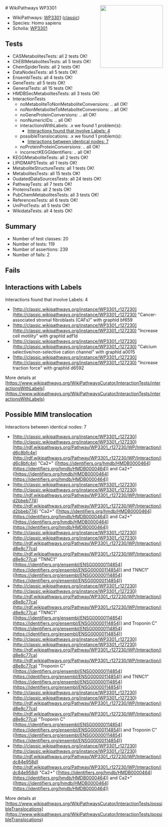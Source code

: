 <img style="float: right; width: 200px" src="https://upload.wikimedia.org/wikipedia/commons/thumb/8/83/Wplogo_with_text_500.png/640px-Wplogo_with_text_500.png" />
# WikiPathways WP3301

* WikiPathways: [WP3301](https://wikipathways.org/pathways/WP3301) ([classic](https://classic.wikipathways.org/instance/WP3301))
* Species: Homo sapiens
* Scholia: [WP3301](https://scholia.toolforge.org/wikipathways/WP3301)
## Tests
* CASMetabolitesTests: all 2 tests OK!
* ChEBIMetabolitesTests: all 5 tests OK!
* ChemSpiderTests: all 2 tests OK!
* DataNodesTests: all 5 tests OK!
* EnsemblTests: all 4 tests OK!
* GeneTests: all 5 tests OK!
* GeneralTests: all 15 tests OK!
* HMDBSecMetabolitesTests: all 3 tests OK!
* InteractionTests
    * noMetaboliteToNonMetaboliteConversions: .. all OK!
    * noNonMetaboliteToMetaboliteConversions: .. all OK!
    * noGeneProteinConversions: .. all OK!
    * nonNumericIDs: .. all OK!
    * interactionsWithLabels: .x we found 1 problem(s):
        * [Interactions found that involve Labels: 4](#630d267b)
    * possibleTranslocations: .x we found 1 problem(s):
        * [Interactions between identical nodes: 7](#1c11820c)
    * noProteinProteinConversions: .. all OK!
    * incorrectKEGGIdentifiers: .. all OK!
* KEGGMetaboliteTests: all 2 tests OK!
* LIPIDMAPSTests: all 1 tests OK!
* MetaboliteStructureTests: all 1 tests OK!
* MetabolitesTests: all 15 tests OK!
* OudatedDataSourcesTests: all 24 tests OK!
* PathwayTests: all 7 tests OK!
* ProteinsTests: all 2 tests OK!
* PubChemMetabolitesTests: all 3 tests OK!
* ReferencesTests: all 6 tests OK!
* UniProtTests: all 5 tests OK!
* WikidataTests: all 4 tests OK!


## Summary

* Number of test classes: 20
* Number of tests: 119
* Number of assertions: 239
* Number of fails: 2

## Fails

<a name="630d267b" />

## Interactions with Labels

Interactions found that involve Labels: 4

* [http://classic.wikipathways.org/instance/WP3301_r127230](http://classic.wikipathways.org/instance/WP3301_r127230) "Cancer-associated stromal fibroblasts
(CAFs)" with graphId bf659
* [http://classic.wikipathways.org/instance/WP3301_r127230](http://classic.wikipathways.org/instance/WP3301_r127230) "Increase cell 
motility" with graphId adf1d
* [http://classic.wikipathways.org/instance/WP3301_r127230](http://classic.wikipathways.org/instance/WP3301_r127230) "Calcium selective/non-selective
cation channel" with graphId a0015
* [http://classic.wikipathways.org/instance/WP3301_r127230](http://classic.wikipathways.org/instance/WP3301_r127230) "Increase traction 
force" with graphId d6592


More details at [https://www.wikipathways.org/WikiPathwaysCurator/InteractionTests/interactionsWithLabels](https://www.wikipathways.org/WikiPathwaysCurator/InteractionTests/interactionsWithLabels)

<a name="1c11820c" />

## Possible MIM translocation

Interactions between identical nodes: 7

* [http://classic.wikipathways.org/instance/WP3301_r127230](http://classic.wikipathways.org/instance/WP3301_r127230) [http://rdf.wikipathways.org/Pathway/WP3301_r127230/WP/Interaction/id6c8bfc4e](http://rdf.wikipathways.org/Pathway/WP3301_r127230/WP/Interaction/id6c8bfc4e) "Ca2+" ([https://identifiers.org/hmdb/HMDB0000464](https://identifiers.org/hmdb/HMDB0000464)) and 
Ca2+" ([https://identifiers.org/hmdb/HMDB0000464](https://identifiers.org/hmdb/HMDB0000464))
* [http://classic.wikipathways.org/instance/WP3301_r127230](http://classic.wikipathways.org/instance/WP3301_r127230) [http://rdf.wikipathways.org/Pathway/WP3301_r127230/WP/Interaction/id2bbeb774](http://rdf.wikipathways.org/Pathway/WP3301_r127230/WP/Interaction/id2bbeb774) "Ca2+" ([https://identifiers.org/hmdb/HMDB0000464](https://identifiers.org/hmdb/HMDB0000464)) and 
Ca2+" ([https://identifiers.org/hmdb/HMDB0000464](https://identifiers.org/hmdb/HMDB0000464))
* [http://classic.wikipathways.org/instance/WP3301_r127230](http://classic.wikipathways.org/instance/WP3301_r127230) [http://rdf.wikipathways.org/Pathway/WP3301_r127230/WP/Interaction/id8e8c77ca](http://rdf.wikipathways.org/Pathway/WP3301_r127230/WP/Interaction/id8e8c77ca) "TNNC1" ([https://identifiers.org/ensembl/ENSG00000114854](https://identifiers.org/ensembl/ENSG00000114854)) and 
TNNC1" ([https://identifiers.org/ensembl/ENSG00000114854](https://identifiers.org/ensembl/ENSG00000114854))
* [http://classic.wikipathways.org/instance/WP3301_r127230](http://classic.wikipathways.org/instance/WP3301_r127230) [http://rdf.wikipathways.org/Pathway/WP3301_r127230/WP/Interaction/id8e8c77ca](http://rdf.wikipathways.org/Pathway/WP3301_r127230/WP/Interaction/id8e8c77ca) "TNNC1" ([https://identifiers.org/ensembl/ENSG00000114854](https://identifiers.org/ensembl/ENSG00000114854)) and 
Troponin C" ([https://identifiers.org/ensembl/ENSG00000114854](https://identifiers.org/ensembl/ENSG00000114854))
* [http://classic.wikipathways.org/instance/WP3301_r127230](http://classic.wikipathways.org/instance/WP3301_r127230) [http://rdf.wikipathways.org/Pathway/WP3301_r127230/WP/Interaction/id8e8c77ca](http://rdf.wikipathways.org/Pathway/WP3301_r127230/WP/Interaction/id8e8c77ca) "Troponin C" ([https://identifiers.org/ensembl/ENSG00000114854](https://identifiers.org/ensembl/ENSG00000114854)) and 
TNNC1" ([https://identifiers.org/ensembl/ENSG00000114854](https://identifiers.org/ensembl/ENSG00000114854))
* [http://classic.wikipathways.org/instance/WP3301_r127230](http://classic.wikipathways.org/instance/WP3301_r127230) [http://rdf.wikipathways.org/Pathway/WP3301_r127230/WP/Interaction/id8e8c77ca](http://rdf.wikipathways.org/Pathway/WP3301_r127230/WP/Interaction/id8e8c77ca) "Troponin C" ([https://identifiers.org/ensembl/ENSG00000114854](https://identifiers.org/ensembl/ENSG00000114854)) and 
Troponin C" ([https://identifiers.org/ensembl/ENSG00000114854](https://identifiers.org/ensembl/ENSG00000114854))
* [http://classic.wikipathways.org/instance/WP3301_r127230](http://classic.wikipathways.org/instance/WP3301_r127230) [http://rdf.wikipathways.org/Pathway/WP3301_r127230/WP/Interaction/idc84e958d](http://rdf.wikipathways.org/Pathway/WP3301_r127230/WP/Interaction/idc84e958d) "Ca2+" ([https://identifiers.org/hmdb/HMDB0000464](https://identifiers.org/hmdb/HMDB0000464)) and 
Ca2+" ([https://identifiers.org/hmdb/HMDB0000464](https://identifiers.org/hmdb/HMDB0000464))


More details at [https://www.wikipathways.org/WikiPathwaysCurator/InteractionTests/possibleTranslocations](https://www.wikipathways.org/WikiPathwaysCurator/InteractionTests/possibleTranslocations)

